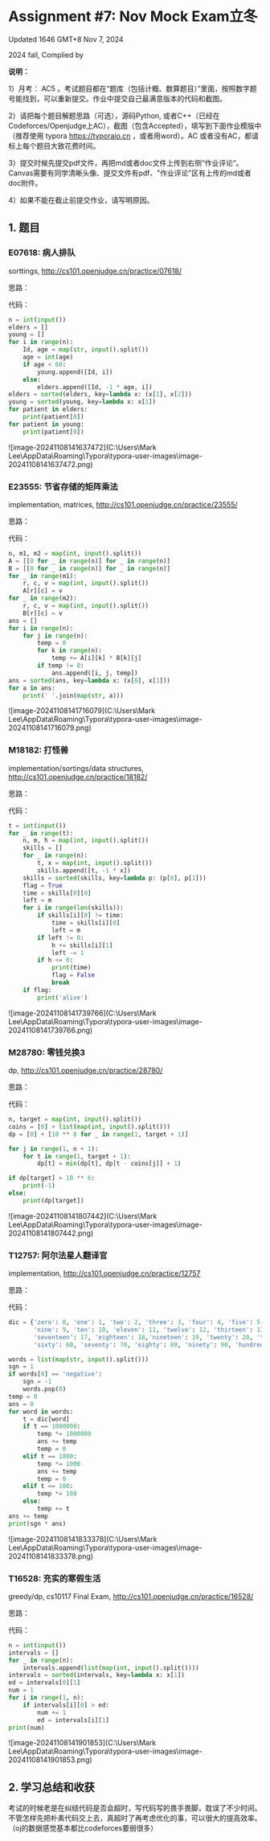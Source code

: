 # Assignment #7: Nov Mock Exam立冬

Updated 1646 GMT+8 Nov 7, 2024

2024 fall, Complied by



**说明：**

1）⽉考： AC5 。考试题⽬都在“题库（包括计概、数算题目）”⾥⾯，按照数字题号能找到，可以重新提交。作业中提交⾃⼰最满意版本的代码和截图。

2）请把每个题目解题思路（可选），源码Python, 或者C++（已经在Codeforces/Openjudge上AC），截图（包含Accepted），填写到下面作业模版中（推荐使用 typora https://typoraio.cn ，或者用word）。AC 或者没有AC，都请标上每个题目大致花费时间。

3）提交时候先提交pdf文件，再把md或者doc文件上传到右侧“作业评论”。Canvas需要有同学清晰头像、提交文件有pdf、"作业评论"区有上传的md或者doc附件。

4）如果不能在截止前提交作业，请写明原因。



## 1. 题目

### E07618: 病人排队

sorttings, http://cs101.openjudge.cn/practice/07618/

思路：



代码：

```python
n = int(input())
elders = []
young = []
for i in range(n):
    Id, age = map(str, input().split())
    age = int(age)
    if age < 60:
        young.append([Id, i])
    else:
        elders.append([Id, -1 * age, i])
elders = sorted(elders, key=lambda x: (x[1], x[2]))
young = sorted(young, key=lambda x: x[1])
for patient in elders:
    print(patient[0])
for patient in young:
    print(patient[0])
```

![image-20241108141637472](C:\Users\Mark Lee\AppData\Roaming\Typora\typora-user-images\image-20241108141637472.png)



### E23555: 节省存储的矩阵乘法

implementation, matrices, http://cs101.openjudge.cn/practice/23555/

思路：



代码：

```python
n, m1, m2 = map(int, input().split())
A = [[0 for _ in range(n)] for _ in range(n)]
B = [[0 for _ in range(n)] for _ in range(n)]
for _ in range(m1):
    r, c, v = map(int, input().split())
    A[r][c] = v
for _ in range(m2):
    r, c, v = map(int, input().split())
    B[r][c] = v
ans = []
for i in range(n):
    for j in range(n):
        temp = 0
        for k in range(n):
            temp += A[i][k] * B[k][j]
        if temp != 0:
            ans.append([i, j, temp])
ans = sorted(ans, key=lambda x: (x[0], x[1]))
for a in ans:
    print(' '.join(map(str, a)))
```

![image-20241108141716079](C:\Users\Mark Lee\AppData\Roaming\Typora\typora-user-images\image-20241108141716079.png)



### M18182: 打怪兽 

implementation/sortings/data structures, http://cs101.openjudge.cn/practice/18182/

思路：



代码：

```python
t = int(input())
for _ in range(t):
    n, m, h = map(int, input().split())
    skills = []
    for _ in range(n):
        t, x = map(int, input().split())
        skills.append([t, -1 * x])
    skills = sorted(skills, key=lambda p: (p[0], p[1]))
    flag = True
    time = skills[0][0]
    left = m
    for i in range(len(skills)):
        if skills[i][0] != time:
            time = skills[i][0]
            left = m
        if left != 0:
            h += skills[i][1]
            left -= 1
        if h <= 0:
            print(time)
            flag = False
            break
    if flag:
        print('alive')
```

![image-20241108141739766](C:\Users\Mark Lee\AppData\Roaming\Typora\typora-user-images\image-20241108141739766.png)



### M28780: 零钱兑换3

dp, http://cs101.openjudge.cn/practice/28780/

思路：



代码：

```python
n, target = map(int, input().split())
coins = [0] + list(map(int, input().split()))
dp = [0] + [10 ** 8 for _ in range(1, target + 1)]

for j in range(1, n + 1):
    for t in range(1, target + 1):
        dp[t] = min(dp[t], dp[t - coins[j]] + 1)

if dp[target] > 10 ** 6:
    print(-1)
else:
    print(dp[target])
```

![image-20241108141807442](C:\Users\Mark Lee\AppData\Roaming\Typora\typora-user-images\image-20241108141807442.png)



### T12757: 阿尔法星人翻译官

implementation, http://cs101.openjudge.cn/practice/12757

思路：



代码：

```python
dic = {'zero': 0, 'one': 1, 'two': 2, 'three': 3, 'four': 4, 'five': 5, 'six': 6, 'seven': 7, 'eight': 8,
       'nine': 9, 'ten': 10, 'eleven': 11, 'twelve': 12, 'thirteen': 13, 'fourteen': 14, 'fifteen': 15, 'sixteen': 16,
       'seventeen': 17, 'eighteen': 18,'nineteen': 19, 'twenty': 20, 'thirty': 30, 'forty': 40, 'fifty': 50,
       'sixty': 60, 'seventy': 70, 'eighty': 80, 'ninety': 90, 'hundred': 100, 'thousand': 1000, 'million': 1000000}

words = list(map(str, input().split()))
sgn = 1
if words[0] == 'negative':
    sgn = -1
    words.pop(0)
temp = 0
ans = 0
for word in words:
    t = dic[word]
    if t == 1000000:
        temp *= 1000000
        ans += temp
        temp = 0
    elif t == 1000:
        temp *= 1000
        ans += temp
        temp = 0
    elif t == 100:
        temp *= 100
    else:
        temp += t
ans += temp
print(sgn * ans)
```

![image-20241108141833378](C:\Users\Mark Lee\AppData\Roaming\Typora\typora-user-images\image-20241108141833378.png)



### T16528: 充实的寒假生活

greedy/dp, cs10117 Final Exam, http://cs101.openjudge.cn/practice/16528/

思路：



代码：

```python
n = int(input())
intervals = []
for _ in range(n):
    intervals.append(list(map(int, input().split())))
intervals = sorted(intervals, key=lambda x: x[1])
ed = intervals[0][1]
num = 1
for i in range(1, n):
    if intervals[i][0] > ed:
        num += 1
        ed = intervals[i][1]
print(num)
```

![image-20241108141901853](C:\Users\Mark Lee\AppData\Roaming\Typora\typora-user-images\image-20241108141901853.png)



## 2. 学习总结和收获

考试的时候老是在纠结代码是否会超时，写代码写的畏手畏脚，耽误了不少时间。不管怎样先把朴素代码交上去，真超时了再考虑优化的事，可以很大的提高效率。（oj的数据感觉基本都比codeforces要弱很多）





